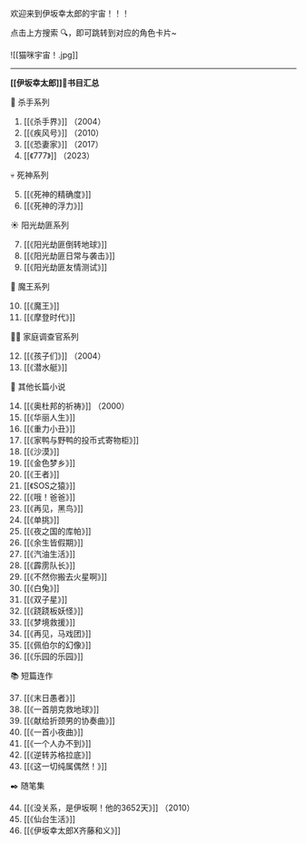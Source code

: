 
欢迎来到伊坂幸太郎的宇宙！！！
 
点击上方搜索 🔍，即可跳转到对应的角色卡片~

![[猫咪宇宙！.jpg]]

---

**[[伊坂幸太郎]]🌳书目汇总** 

🔪 杀手系列

1. [[《杀手界》]] （2004）
2. [[《疾风号》]] （2010）
3. [[《恐妻家》]] （2017）
4. [[《777》]] （2023）

💀 死神系列

5. [[《死神的精确度》]] 
6. [[《死神的浮力》]] 

☀ 阳光劫匪系列

7. [[《阳光劫匪倒转地球》]] 
8. [[《阳光劫匪日常与袭击》]] 
9. [[《阳光劫匪友情测试》]] 

🐎 魔王系列

10. [[《魔王》]] 
11. [[《摩登时代》]] 

🐕‍🦺 家庭调查官系列

12. [[《孩子们》]] （2004）
13. [[《潜水艇》]] 

📙 其他长篇小说

14. [[《奥杜邦的祈祷》]] （2000）
15. [[《华丽人生》]] 
16. [[《重力小丑》]]
17. [[《家鸭与野鸭的投币式寄物柜》]]
18. [[《沙漠》]]
19. [[《金色梦乡》]]
20. [[《王者》]]
21. [[《SOS之猿》]]
22. [[《哦！爸爸》]]
23. [[《再见，黑鸟》]]
24. [[《单挑》]]
25. [[《夜之国的库帕》]]
26. [[《余生皆假期》]]
27. [[《汽油生活》]]
28. [[《霹雳队长》]]
29. [[《不然你搬去火星啊》]]
30. [[《白兔》]]
31. [[《双子星》]]
32. [[《跷跷板妖怪》]]
33. [[《梦境救援》]]
34. [[《再见，马戏团》]]
35. [[《佩伯尔的幻像》]]
36. [[《乐园的乐园》]]

📚 短篇连作

37. [[《末日愚者》]]
38. [[《一首朋克救地球》]]
39. [[《献给折颈男的协奏曲》]]
40. [[《一首小夜曲》]]
41. [[《一个人办不到》]]
42. [[《逆转苏格拉底》]]
43. [[《这一切纯属偶然！》]]

✒️ 随笔集

44. [[《没关系，是伊坂啊！他的3652天》]] （2010）
45. [[《仙台生活》]] 
46. [[《伊坂幸太郎X齐藤和义》]] 